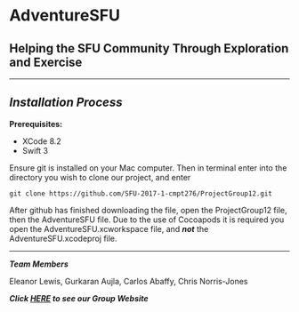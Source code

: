 **AdventureSFU**
============

Helping the SFU Community Through Exploration and Exercise
----------------------------------------------------------

----------

***Installation Process***
--------------------------

**Prerequisites:**

 - XCode 8.2
 - Swift 3

Ensure git is installed on your Mac computer. Then in terminal enter into the directory you wish to clone our project, and enter

    git clone https://github.com/SFU-2017-1-cmpt276/ProjectGroup12.git

After github has finished downloading the file, open the ProjectGroup12 file, then the AdventureSFU file. Due to the use of Cocoapods it is required you open the AdventureSFU.xcworkspace file, and ***not*** the AdventureSFU.xcodeproj file.

----------


***Team Members***

Eleanor Lewis, Gurkaran Aujla, Carlos Abaffy, Chris Norris-Jones

***Click [HERE](https://sites.google.com/view/cmpt276-group12/home) to see our Group Website***
